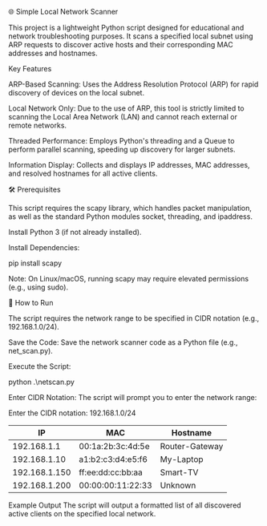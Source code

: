 🌐 Simple Local Network Scanner

This project is a lightweight Python script designed for educational and network troubleshooting purposes. It scans a specified local subnet using ARP requests to discover active hosts and their corresponding MAC addresses and hostnames.

Key Features

ARP-Based Scanning: Uses the Address Resolution Protocol (ARP) for rapid discovery of devices on the local subnet.

Local Network Only: Due to the use of ARP, this tool is strictly limited to scanning the Local Area Network (LAN) and cannot reach external or remote networks.

Threaded Performance: Employs Python's threading and a Queue to perform parallel scanning, speeding up discovery for larger subnets.

Information Display: Collects and displays IP addresses, MAC addresses, and resolved hostnames for all active clients.

🛠️ Prerequisites

This script requires the scapy library, which handles packet manipulation, as well as the standard Python modules socket, threading, and ipaddress.

Install Python 3 (if not already installed).

Install Dependencies:

pip install scapy

Note: On Linux/macOS, running scapy may require elevated permissions (e.g., using sudo).

🚀 How to Run

The script requires the network range to be specified in CIDR notation (e.g., 192.168.1.0/24).

Save the Code: Save the network scanner code as a Python file (e.g., net_scan.py).

Execute the Script:

python .\netscan.py

Enter CIDR Notation: The script will prompt you to enter the network range:

Enter the CIDR notation: 192.168.1.0/24

IP                   |           MAC                          |   Hostname
---------------------|----------------------------------------|-------------------
192.168.1.1          |           00:1a:2b:3c:4d:5e            |   Router-Gateway
192.168.1.10         |           a1:b2:c3:d4:e5:f6            |   My-Laptop
192.168.1.150        |           ff:ee:dd:cc:bb:aa            |   Smart-TV
192.168.1.200        |           00:00:00:11:22:33            |   Unknown


Example Output
The script will output a formatted list of all discovered active clients on the specified local network.
